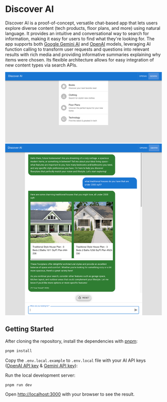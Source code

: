 # Discover AI

Discover AI is a proof-of-concept, versatile chat-based app that lets users explore diverse content (tech products, floor plans, and more) using natural language. It provides an intuitive and conversational way to search for information, making it easy for users to find what they're looking for. The app supports both [Google Gemini AI](https://ai.google.dev/) and [OpenAI](https://platform.openai.com/) models, leveraging AI function calling to transform user requests and questions into relevant results with rich media and providing informative summaries explaining why items were chosen. Its flexible architecture allows for easy integration of new content types via search APIs.

![Discover AI homepage screenshot](./screenshots/homepage.png)
![Discover AI floorplans search](./screenshots/floorplans.png)

## Getting Started

After cloning the repository, install the dependencies with [pnpm](https://pnpm.io/):

```bash
pnpm install
```

Copy the `.env.local.example` to `.env.local` file with your AI API keys ([OpenAI API key](https://help.openai.com/en/articles/4936850-where-do-i-find-my-api-key) & [Gemini API key](https://ai.google.dev/gemini-api/docs/api-key)):

Run the local development server:

```bash
pnpm run dev
```

Open [http://localhost:3000](http://localhost:3000) with your browser to see the result.
